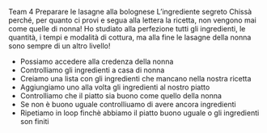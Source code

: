 Team 4
Preparare le lasagne alla bolognese
L’ingrediente segreto
Chissà perché, per quanto ci provi e segua alla lettera la ricetta, non vengono mai come quelle di nonna! Ho studiato alla perfezione tutti gli ingredienti, le quantità, i tempi e modalità di cottura, ma alla fine le lasagne della nonna sono sempre di un altro livello!



- Possiamo accedere alla credenza della nonna
- Controlliamo gli ingredienti a casa di nonna
- Creiamo una lista con gli ingredienti che mancano nella nostra ricetta
- Aggiungiamo uno alla volta gli ingredienti al nostro piatto
- Controlliamo che il piatto sia buono come quello della nonna
- Se non è buono uguale controlliuamo di avere ancora ingredienti
- Ripetiamo in loop finchè abbiamo il piatto buono uguale o gli ingredienti son finiti
